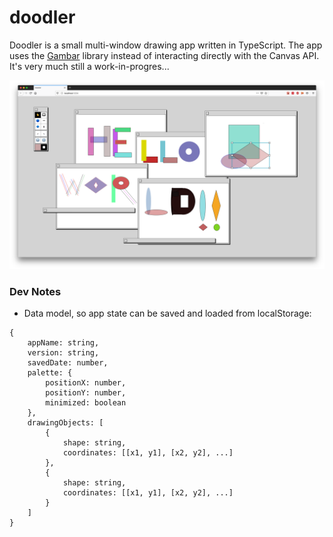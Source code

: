 # doodler

Doodler is a small multi-window drawing app written in TypeScript. The app uses the [Gambar](https://github.com/jtanadi/gambar) library instead of interacting directly with the Canvas API. It's very much still a work-in-progres...

![screenshot](./docs/doodler3.png)

### Dev Notes

- Data model, so app state can be saved and loaded from localStorage:
```
{
    appName: string,
    version: string,
    savedDate: number,
    palette: {
        positionX: number,
        positionY: number,
        minimized: boolean
    },
    drawingObjects: [
        {
            shape: string,
            coordinates: [[x1, y1], [x2, y2], ...]
        },
        {
            shape: string,
            coordinates: [[x1, y1], [x2, y2], ...]
        }
    ]
}
```

